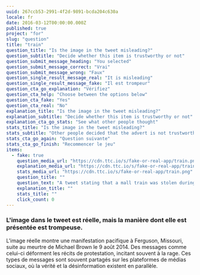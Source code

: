 ```yaml
---
uuid: 267ccb53-2991-4f2d-9891-bcda204c630a
locale: fr
date: 2016-03-12T00:00:00.000Z
published: true
project: "for"
slug: "question"
title: "train"
question_title: "Is the image in the tweet misleading?"
question_subtitle: "Decide whether this item is trustworthy or not"
question_submit_message_heading: "You selected"
question_submit_message_correct: "Vrai"
question_submit_message_wrong: "Faux"
question_single_result_message_real: "It is misleading"
question_single_result_message_fake: "Il est trompeur"
question_cta_go_explanation: "Vérifiez"
question_cta_help: "Choose between the options below"
question_cta_fake: "Yes"
question_cta_real: "No"
explanation_title: "Is the image in the tweet misleading?"
explanation_subtitle: "Decide whether this item is trustworthy or not"
explanation_cta_go_stats: "See what other people thought"
stats_title: "Is the image in the tweet misleading?"
stats_subtitle: "Other people decided that the advert is not trustworthy"
stats_cta_go_again: "Question suivante"
stats_cta_go_finish: "Recommencer le jeu"
items:
  - fake: true
    question_media_url: "https://cdn.ttc.io/s/fake-or-real-app/train.png"
    explanation_media_url: "https://cdn.ttc.io/s/fake-or-real-app/train.png"
    stats_media_url: "https://cdn.ttc.io/s/fake-or-real-app/train.png"
    question_title: ""
    question_text: "A tweet stating that a mall train was stolen during the Black Lives Matter protests in Minneapolis."
    explanation_title: ""
    stats_title: ""
    click_count: 0
---
```

### L'image dans le tweet est réelle, mais la manière dont elle est présentée est trompeuse.

L'image réelle montre une manifestation pacifique à Ferguson, Missouri, suite au meurtre de Michael Brown le 9 août 2014. Des messages comme celui-ci déforment les récits de protestation, incitant souvent à la rage. 
Ces types de messages sont souvent partagés sur les plateformes de médias sociaux, où la vérité et la désinformation existent en parallèle. 

